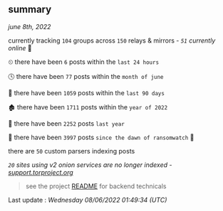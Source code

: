 
## summary
_june 8th, 2022_

currently tracking `104` groups across `150` relays & mirrors - _`51` currently online_ 📡

⏲ there have been `6` posts within the `last 24 hours`

🕓 there have been `77` posts within the `month of june`

📅 there have been `1059` posts within the `last 90 days`

🏚 there have been `1711` posts within the `year of 2022`

🚀 there have been `2252` posts `last year`

🦕 there have been `3997` posts `since the dawn of ransomwatch` 🐣

there are `50` custom parsers indexing posts

_`20` sites using v2 onion services are no longer indexed - [support.torproject.org](https://support.torproject.org/onionservices/v2-deprecation/)_

> see the project [README](https://github.com/jmousqueton/ransomwatch#readme) for backend technicals



Last update : _Wednesday 08/06/2022 01:49:34 (UTC)_

